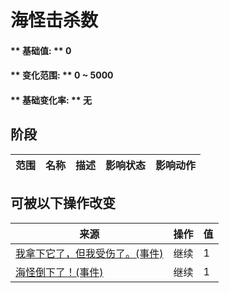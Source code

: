 # 海怪击杀数  
#### ** 基础值: ** 0   
#### ** 变化范围: ** 0 ~ 5000  
#### ** 基础变化率: ** 无   
## 阶段  
范围  |  名称  |  描述  |  影响状态  |  影响动作  
----  |  ----  |  ----  |  ----  |  ----  
## 可被以下操作改变  
来源  |  操作  |  值  
----  |  ----  |  ----  
[我拿下它了，但我受伤了。(事件)](Event_SeahoundFightMixedSuccess.md)  |  继续  |  1  
[海怪倒下了！(事件)](Event_SeahoundFightSuccess.md)  |  继续  |  1  


<script>document.title="海怪击杀数 - 卡牌生存百科 Card Survival Wiki";</script>